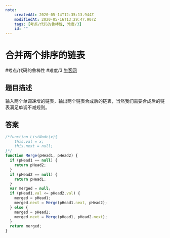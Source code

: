 ```yaml
---
note:
    createdAt: 2020-05-14T12:35:13.944Z
    modifiedAt: 2020-05-16T13:29:47.907Z
    tags: [考点/代码的鲁棒性, 难度/3]
    id: ""
---
```

# 合并两个排序的链表
#考点/代码的鲁棒性 #难度/3 [牛客网](https://www.nowcoder.com/practice/d8b6b4358f774294a89de2a6ac4d9337?tpId=13&tqId=11169&tPage=2&rp=2&ru=/ta/coding-interviews&qru=/ta/coding-interviews/question-ranking)
<!-- @crossnote.comment "id":"1e9b2b84-edab-42a1-9d90-df121149f583" -->  
## 题目描述
输入两个单调递增的链表，输出两个链表合成后的链表，当然我们需要合成后的链表满足单调不减规则。

## 答案

```javascript
/*function ListNode(x){
    this.val = x;
    this.next = null;
}*/
function Merge(pHead1, pHead2) {
  if (pHead1 == null) {
    return pHead2;
  }
  if (pHead2 == null) {
    return pHead1;
  }
  var merged = null;
  if (pHead1.val <= pHead2.val) {
    merged = pHead1;
    merged.next = Merge(pHead1.next, pHead2);
  } else {
    merged = pHead2;
    merged.next = Merge(pHead1, pHead2.next);
  }
  return merged;
}
```